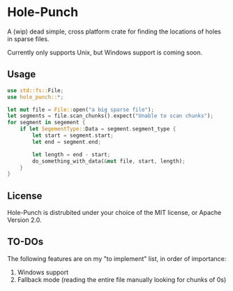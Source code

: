 Hole-Punch
==========

A (wip) dead simple, cross platform crate for finding the locations of holes in
sparse files.

Currently only supports Unix, but Windows support is coming soon.


Usage
-----

```rust
use std::fs::File;
use hole_punch::*;

let mut file = File::open("a big sparse file");
let segments = file.scan_chunks().expect("Unable to scan chunks");
for segment in segement {
    if let SegementType::Data = segment.segment_type {
        let start = segment.start;
        let end = segment.end;

        let length = end - start;
        do_something_with_data(&mut file, start, length);
    }
}
```

License
-------

Hole-Punch is distrubited under your choice of the MIT license, or Apache
Version 2.0.

TO-DOs
------

The following features are on my "to implement" list, in order of importance:
1. Windows support
2. Fallback mode (reading the entire file manually looking for chunks of 0s)